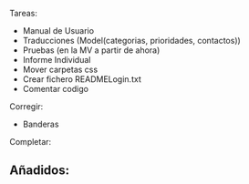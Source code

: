 
Tareas:  

- Manual de Usuario  
- Traducciones (Model(categorias, prioridades, contactos))  
- Pruebas (en la MV a partir de ahora)
- Informe Individual  
- Mover carpetas css   
- Crear fichero READMELogin.txt
- Comentar codigo

Corregir:  
- Banderas
	
Completar:  


Añadidos:  
-  

